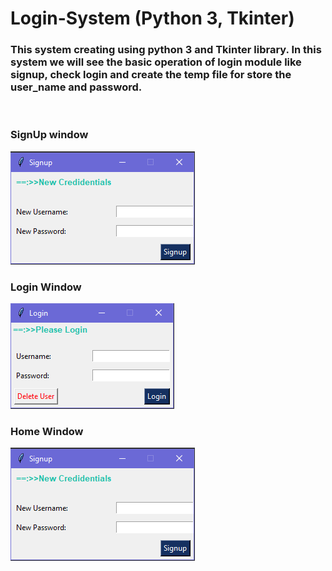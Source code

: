 <h1>Login-System (Python 3, Tkinter)
<h3>This system creating using python 3 and Tkinter library. In this system we will see the basic operation of login module like signup, check login and create the temp file for store the user_name and password.</h3>
<br>
<h3>SignUp window</h3>
<img src="/images/Signupwindow.PNG">

<h3>Login Window</h3>
<img src="/images/LoginWindow.PNG">

<h3>Home Window</h3>
<img src="/images/Signupwindow.PNG">
